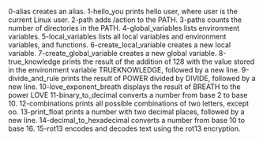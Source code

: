 0-alias creates an alias.
1-hello_you prints hello user, where user is the current Linux user.
2-path adds /action to the PATH.
3-paths counts the number of directories in the PATH.
4-global_variables lists environment variables.
5-local_variables lists all local variables and environment variables, and functions.
6-create_local_variable creates a new local variable.
7-create_global_variable creates a new global variable.
8-true_knowledge prints the result of the addition of 128 with the value stored in the environment variable TRUEKNOWLEDGE, followed by a new line.
9-divide_and_rule prints the result of POWER divided by DIVIDE, followed by a new line.
10-love_exponent_breath displays the result of BREATH to the power LOVE
11-binary_to_decimal converts a number from base 2 to base 10.
12-combinations prints all possible combinations of two letters, except oo.
13-print_float prints a number with two decimal places, followed by a new line.
14-decimal_to_hexadecimal converts a number from base 10 to base 16.
15-rot13 encodes and decodes text using the rot13 encryption.
